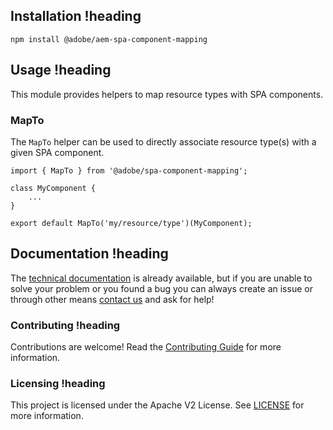 ## Installation !heading 
```
npm install @adobe/aem-spa-component-mapping
```

## Usage !heading

This module provides helpers to map resource types with SPA components.

### MapTo

The `MapTo` helper can be used to directly associate resource type(s) with a given SPA component.

```
import { MapTo } from '@adobe/spa-component-mapping';

class MyComponent {
    ...
}

export default MapTo('my/resource/type')(MyComponent);

```

## Documentation !heading 

The [technical documentation](https://www.adobe.com/go/aem6_4_docs_spa_en) is already available, but if you are unable to solve your problem or you found a bug you can always create an issue or through other means [contact us](https://www.adobe.com/go/aem6_4_support_en) and ask for help!

### Contributing !heading

Contributions are welcome! Read the [Contributing Guide](CONTRIBUTING.md) for more information.

### Licensing !heading

This project is licensed under the Apache V2 License. See [LICENSE](LICENSE) for more information.
